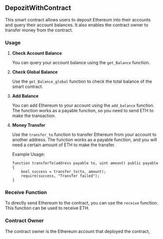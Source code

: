 ## DepozitWithContract

This smart contract allows users to deposit Ethereum into their accounts and query their account balances. It also enables the contract owner to transfer money from the contract.

### Usage

1. **Check Account Balance**

   You can query your account balance using the `get_Balance` function.

2. **Check Global Balance**

   Use the `get_Balance_global` function to check the total balance of the smart contract.

3. **Add Balance**

   You can add Ethereum to your account using the `add_balance` function. The function works as a payable function, so you need to send ETH to make the transaction.

4. **Money Transfer**

   Use the `transfer_to` function to transfer Ethereum from your account to another address. The function works as a payable function, and you will need a certain amount of ETH to make the transfer.

   Example Usage:

   ```solidity
   function transferTo(address payable to, uint amount) public payable {
       bool success = transfer_to(to, amount);
       require(success, "Transfer failed");
   }
### Receive Function

To directly send Ethereum to the contract, you can use the `receive` function. This function can be used to receive ETH.

### Contract Owner

The contract owner is the Ethereum account that deployed the contract,
